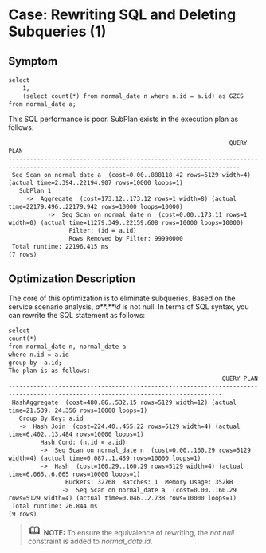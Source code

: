 # Case: Rewriting SQL and Deleting Subqueries (1)<a name="EN-US_TOPIC_0000001331070782"></a>

## Symptom <a name="en-us_topic_0075873755_section58732893101941"></a>

```
select 
    1,
    (select count(*) from normal_date n where n.id = a.id) as GZCS 
from normal_date a;
```

This SQL performance is poor. SubPlan exists in the execution plan as follows:

```
                                                              QUERY PLAN
---------------------------------------------------------------------------------------------------------------------------------------
 Seq Scan on normal_date a  (cost=0.00..888118.42 rows=5129 width=4) (actual time=2.394..22194.907 rows=10000 loops=1)
   SubPlan 1
     ->  Aggregate  (cost=173.12..173.12 rows=1 width=8) (actual time=22179.496..22179.942 rows=10000 loops=10000)
           ->  Seq Scan on normal_date n  (cost=0.00..173.11 rows=1 width=0) (actual time=11279.349..22159.608 rows=10000 loops=10000)
                 Filter: (id = a.id)
                 Rows Removed by Filter: 99990000
 Total runtime: 22196.415 ms
(7 rows)
```

## Optimization Description <a name="en-us_topic_0075873755_section63577672101958"></a>

The core of this optimization is to eliminate subqueries. Based on the service scenario analysis, _a**.**id_ is not null. In terms of SQL syntax, you can rewrite the SQL statement as follows:

```
select 
count(*) 
from normal_date n, normal_date a
where n.id = a.id
group by  a.id;
The plan is as follows:
                                                            QUERY PLAN
----------------------------------------------------------------------------------------------------------------------------------
 HashAggregate  (cost=480.86..532.15 rows=5129 width=12) (actual time=21.539..24.356 rows=10000 loops=1)
   Group By Key: a.id
   ->  Hash Join  (cost=224.40..455.22 rows=5129 width=4) (actual time=6.402..13.484 rows=10000 loops=1)
         Hash Cond: (n.id = a.id)
         ->  Seq Scan on normal_date n  (cost=0.00..160.29 rows=5129 width=4) (actual time=0.087..1.459 rows=10000 loops=1)
         ->  Hash  (cost=160.29..160.29 rows=5129 width=4) (actual time=6.065..6.065 rows=10000 loops=1)
                Buckets: 32768  Batches: 1  Memory Usage: 352kB
               ->  Seq Scan on normal_date a  (cost=0.00..160.29 rows=5129 width=4) (actual time=0.046..2.738 rows=10000 loops=1)
 Total runtime: 26.844 ms
(9 rows)
```

>![](public_sys-resources/icon-note.gif) **NOTE:**
>To ensure the equivalence of rewriting, the _not null_ constraint is added to _normal\_date.id_.
